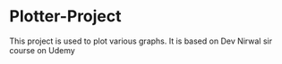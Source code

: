 # Plotter-Project
This project is used to plot various graphs. It is based on Dev Nirwal sir course on Udemy

